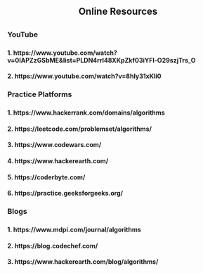 <h2 align="center"> Online Resources<h2>
<h3> YouTube<h3>
<h4>1. https://www.youtube.com/watch?v=0IAPZzGSbME&list=PLDN4rrl48XKpZkf03iYFl-O29szjTrs_O<h4>
<h4>2. https://www.youtube.com/watch?v=8hly31xKli0<h4>
  
  <h3>Practice Platforms<h3>
  <h4>1. https://www.hackerrank.com/domains/algorithms</h4>
  <h4>2. https://leetcode.com/problemset/algorithms/</h4>
  <h4>3. https://www.codewars.com/</h4>
  <h4>4. https://www.hackerearth.com/</h4>
  <h4>5. https://coderbyte.com/</h4>
  <h4>6. https://practice.geeksforgeeks.org/</h4>
    
  <h3> Blogs<h3>
   <h4>1. https://www.mdpi.com/journal/algorithms</h4>
   <h4>2. https://blog.codechef.com/</h4>
   <h4> 3. https://www.hackerearth.com/blog/algorithms/</h4>
  
